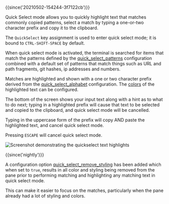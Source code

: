 {{since('20210502-154244-3f7122cb')}}

Quick Select mode allows you to quickly highlight text that matches
commonly copied patterns, select a match by typing a one-or-two character
prefix and copy it to the clipboard.

The `QuickSelect` key assignment is used to enter quick select mode; it is
bound to `CTRL-SHIFT-SPACE` by default.

When quick select mode is activated, the terminal is searched for items that
match the patterns defined by the
[quick_select_patterns](config/lua/config/quick_select_patterns.md)
configuration combined with a default set of patterns that match things such as
URL and path fragments, git hashes, ip addresses and numbers.

Matches are highlighted and shown with a one or two character prefix derived
from the [quick_select_alphabet](config/lua/config/quick_select_alphabet.md)
configuration. The [colors](config/appearance.md#defining-your-own-colors)
of the highlighted text can be configured.

The bottom of the screen shows your input text along with a hint as to what to
do next; typing in a highlighted prefix will cause that text to be selected and
copied to the clipboard, and quick select mode will be cancelled.

Typing in the uppercase form of the prefix will copy AND paste the highlighted
text, and cancel quick select mode.

Pressing `ESCAPE` will cancel quick select mode.

![Screenshot demonstrating the quickselect text highlights](screenshots/wezterm-quick-select.png)

{{since('nightly')}}

A configuration option [quick_select_remove_styling](config/lua/config/quick_select_remove_styling.md)
has been added which when set to `true`, results in all color and styling
being removed from the pane prior to performing matching and highlighting
any matching text in quick select mode.

This can make it easier to focus on the matches, particularly when the pane
already had a lot of styling and colors.
